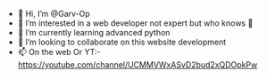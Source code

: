 - 👋 Hi, I’m @Garv-Op
- 👀 I’m interested in a web developer not expert but who knows 🙂
- 🌱 I’m currently learning advanced python 
- 💞️ I’m looking to collaborate on this website development
- 📫 On the web Or YT:- https://youtube.com/channel/UCMMVWxASvD2bud2xQDOpkPw

<!---
Garv-Op/Garv-Op is a ✨ special ✨ repository because its `README.md` (this file) appears on your GitHub profile.
You can click the Preview link to take a look at your changes.
--->
